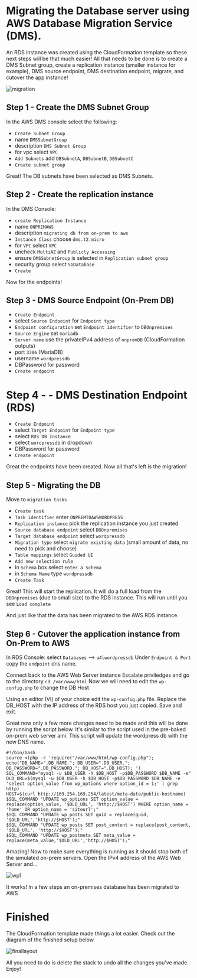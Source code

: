 # Migrating the Database server using AWS Database Migration Service (DMS).
An RDS instance was created using the CloudFormation template so these next steps will be that much easier! All that needs to be done is to create a DMS Subnet group, create a replication instance (smaller instance for example), DMS source endpoint, DMS destination endpoint, migrate, and cutover the app instance!


![migration](https://user-images.githubusercontent.com/62077185/126720099-a1156139-2cb0-4d1d-bbd9-b514aaa1ed6f.png)

## Step 1 - Create the DMS Subnet Group
In the AWS DMS console select the following:
- `Create Subnet Group`
- name `DMSSubnetGroup`
- description `DMS Subnet Group`
- for vpc select `VPC`
- `Add Subnets` add `DBSubnetA`, `DBSubnetB`, `DBSubnetC`
- `Create subnet group` 

Great! The DB subnets have been selected as DMS Subnets. 

## Step 2 - Create the replication instance
In the DMS Console:
- `create Replication Instance` 
- name `ONPREMAWS`
- description `migrating db from on-prem to aws`
- `Instance Class` choose `dms.t2.micro` 
- for `VPC` select `VPC` 
- uncheck `MultiAZ` and `Publicly Accessing`  
- ensure `DMSSubnetGroup` is selected in `Replication subnet group`  
- security group select `SGDatabase`
- `Create`

Now for the endpoints!

## Step 3 - DMS Source Endpoint (On-Prem DB)
- `Create Endpoint` 
- select `Source Endpoint` for `Endpoint type` 
- `Endpoint configuration` set `Endpoint identifier` to `DBOnpremises`
- `Source Engine` set `mariadb`
- `Server name` use the privateIPv4 address of `onpremDB` (CloudFormation outputs)
- port `3306` (MariaDB)
- username `wordpressdb`
- DBPassword for password
- `Create endpoint`  

# Step 4 - - DMS Destination Endpoint (RDS)
- `Create Endpoint`
- select `Target Endpoint` for `Endpoint type`   
- select `RDS DB Instance` 
- select  `wordpressdb` in dropdown
- DBPassword for password
- `Create endpoint` 

Great the endpoints have been created. Now all that's left is the migration!

## Step 5 - Migrating the DB
Move to `migration tasks`
- `Create task` 
- `Task identifier` enter `ONPREMTOAWSWORDPRESS`
- `Replication instance` pick the replication instance you just created 
- `Source database endpoint` select `DBOnpremises`
- `Target database endpoint` select `wordpressdb`  
- `Migration type` select `migrate existing data` (small amount of data, no need to pick and choose)
- `Table mappings` select `Guided UI`  
- `Add new selection rule` 
- in `Schema` box select `Enter a Schema`
- in `Schema Name` type `wordpressdb`
- `Create Task`  

Great! This will start the replication. It will do a full load from the `DBOnpremises` (due to small size) to the RDS instance.
This will run until you see `Load complete`  

And just like that the data has been migrated to the AWS RDS instance. 

## Step 6 - Cutover the application instance from On-Prem to AWS
In RDS Console:
select `Databases` -->  `a4lwordpressdb` 
Under `Endpoint & Port` copy the `endpoint` dns name.

Connect back to the AWS Web Server instance
Escalate priviledges and go to the directory `cd /var/www/html`
Now we will need to edit the `wp-config.php` to change the DB Host

Using an editor (VI) of your choice edit the `wp-config.php` file. Replace the DB_HOST with the IP address of the RDS host you just copied. Save and exit. 

Great now only a few more changes need to be made and this will be done by running the script below. It's similar to the script used in the pre-baked on-prem web server ami. 
This script will update the wordpress db with the new DNS name. 

```
#!/bin/bash
source <(php -r 'require("/var/www/html/wp-config.php"); echo("DB_NAME=".DB_NAME."; DB_USER=".DB_USER."; DB_PASSWORD=".DB_PASSWORD."; DB_HOST=".DB_HOST); ')
SQL_COMMAND="mysql -u $DB_USER -h $DB_HOST -p$DB_PASSWORD $DB_NAME -e"
OLD_URL=$(mysql -u $DB_USER -h $DB_HOST -p$DB_PASSWORD $DB_NAME -e 'select option_value from wp_options where option_id = 1;' | grep http)
HOST=$(curl http://169.254.169.254/latest/meta-data/public-hostname)
$SQL_COMMAND "UPDATE wp_options SET option_value = replace(option_value, '$OLD_URL', 'http://$HOST') WHERE option_name = 'home' OR option_name = 'siteurl';"
$SQL_COMMAND "UPDATE wp_posts SET guid = replace(guid, '$OLD_URL','http://$HOST');"
$SQL_COMMAND "UPDATE wp_posts SET post_content = replace(post_content, '$OLD_URL', 'http://$HOST');"
$SQL_COMMAND "UPDATE wp_postmeta SET meta_value = replace(meta_value,'$OLD_URL','http://$HOST');"
```

Amazing! Now to make sure everything is running as it should stop both of the simulated on-prem servers. Open the IPv4 address of the AWS Web Server and...

![wp1](https://user-images.githubusercontent.com/62077185/126720106-ab2dfca9-8cc1-4302-9ab9-057e6969f287.JPG)

It works! In a few steps an on-premises database has been migrated to AWS

# Finished 
The CloudFormation template made things a lot easier. Check out the diagram of the finished setup below. 

![finallayout](https://user-images.githubusercontent.com/62077185/126720096-5e000103-9077-43f4-b812-bf0bb8065600.png)

All you need to do is delete the stack to undo all the changes you've made. Enjoy!



